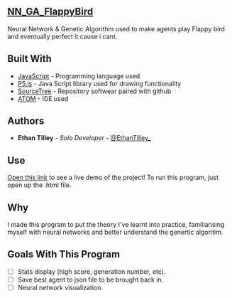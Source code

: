 ## [NN_GA_FlappyBird](https://ethantilley.github.io/NN_GA_FlappyBird/)
Neural Network &amp; Genetic Algorithm used to make agents play Flappy bird and eventually perfect it cause i cant.

## Built With

* [JavaScript](https://www.javascript.com/) - Programming language used
* [P5.js](https://p5js.org/) - Java Script library used for drawing functionality
* [SourceTree](https://www.sourcetreeapp.com/) - Repository softwear paired with github
* [ATOM](https://atom.io/) - IDE used

## Authors

* **Ethan Tilley** - *Solo Developer* - [@EthanTilley_](https://twitter.com/EthanTilley_)

## Use
[Open this link](https://ethantilley.github.io/NN_GA_FlappyBird/) to see a live demo of the project!
To run this program, just open up the .html file.

## Why

I made this program to put the theory I've learnt into practice, familiarising myself with neural networks and better understand the genertic algoritim.

## Goals With This Program
- [ ] Stats display (high score, generation number, etc).
- [ ] Save best agent to json file to be brought back in.
- [ ] Neural network visualization. 
